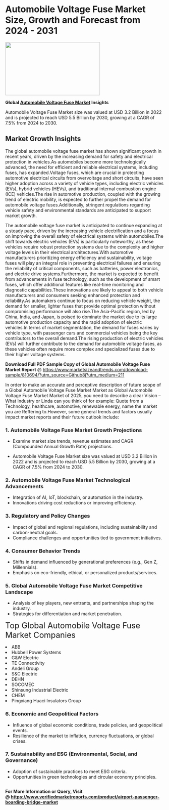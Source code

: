 <H1>Automobile Voltage Fuse Market Size, Growth and Forecast from 2024 - 2031</H1><img class="aligncenter size-medium wp-image-584254" src="https://thirdeyenews.in/wp-content/uploads/2024/09/Global-Market-Research-300x168.jpeg" alt="" width="300" height="168" /><p><strong>Global&nbsp;<a href="https://www.marketsizeandtrends.com/download-sample/810694/?utm_source=Github8j?utm_medium=211">Automobile Voltage Fuse Market</a> Insights</strong></p><p>Automobile Voltage Fuse Market size was valued at USD 3.2 Billion in 2022 and is projected to reach USD 5.5 Billion by 2030, growing at a CAGR of 7.5% from 2024 to 2030.</p><p><h2>Market Growth Insights</h2> <p>The global automobile voltage fuse market has shown significant growth in recent years, driven by the increasing demand for safety and electrical protection in vehicles.As automobiles become more technologically advanced, the need for efficient and reliable electrical systems, including fuses, has expanded.Voltage fuses, which are crucial in protecting automotive electrical circuits from overvoltage and short circuits, have seen higher adoption across a variety of vehicle types, including electric vehicles (EVs), hybrid vehicles (HEVs), and traditional internal combustion engine (ICE) vehicles.The rise in automotive production, coupled with the growing trend of electric mobility, is expected to further propel the demand for automobile voltage fuses.Additionally, stringent regulations regarding vehicle safety and environmental standards are anticipated to support market growth.</p> <p>The automobile voltage fuse market is anticipated to continue expanding at a steady pace, driven by the increasing vehicle electrification and a focus on improving the overall safety of electrical systems within automobiles.The shift towards electric vehicles (EVs) is particularly noteworthy, as these vehicles require robust protection systems due to the complexity and higher voltage levels in their electrical architectures.With automotive manufacturers prioritizing energy efficiency and sustainability, voltage fuses will play an integral role in preventing electrical failures and ensuring the reliability of critical components, such as batteries, power electronics, and electric drive systems.Furthermore, the market is expected to benefit from advancements in fuse technology, such as the development of smart fuses, which offer additional features like real-time monitoring and diagnostic capabilities.These innovations are likely to appeal to both vehicle manufacturers and consumers seeking enhanced protection and reliability.As automakers continue to focus on reducing vehicle weight, the demand for smaller, lighter fuses that provide optimal protection without compromising performance will also rise.The Asia-Pacific region, led by China, India, and Japan, is poised to dominate the market due to its large automotive production capacity and the rapid adoption of electric vehicles.In terms of market segmentation, the demand for fuses varies by vehicle type, with passenger cars and commercial vehicles being the key contributors to the overall demand.The rising production of electric vehicles (EVs) will further contribute to the demand for automobile voltage fuses, as these vehicles often require more complex and specialized fuses due to their higher voltage systems.</p><p><span class=""><strong>Download Full PDF Sample Copy of Global Automobile Voltage Fuse Market Report</strong> @ <a href="https://www.marketsizeandtrends.com/download-sample/810694/?utm_source=Github8j?utm_medium=211" target="_blank">https://www.marketsizeandtrends.com/download-sample/810694/?utm_source=Github8j?utm_medium=211</a></span></p><p>In order to make an accurate and perceptive description of future scope of a Global&nbsp;Automobile Voltage Fuse Market Market as Global&nbsp;Automobile Voltage Fuse Market Market of 2025, you need to describe a clear Vision &ndash; What Industry or Linda can you think of for example: Quote from a Technology, healthcare, automotive, renewable energy, name the market you are Reffering to.However, some general trends and factors usually impact market reports and their future outlook include:</p><h3>1.&nbsp;<strong>Automobile Voltage Fuse Market Growth Projections</strong></h3><ul><li>Examine market size trends, revenue estimates and CAGR (Compounded Annual Growth Rate) projections.</li><li><p>Automobile Voltage Fuse Market size was valued at USD 3.2 Billion in 2022 and is projected to reach USD 5.5 Billion by 2030, growing at a CAGR of 7.5% from 2024 to 2030.</p></li></ul><h3>2.&nbsp;<strong>Automobile Voltage Fuse Market Technological Advancements</strong></h3><ul><li>Integration of AI, IoT, blockchain, or automation in the industry.</li><li>Innovations driving cost reductions or improving efficiency.</li></ul><h3>3.&nbsp;<strong>Regulatory and Policy Changes</strong></h3><ul><li>Impact of global and regional regulations, including sustainability and carbon-neutral goals.</li><li>Compliance challenges and opportunities tied to government initiatives.</li></ul><h3>4.&nbsp;<strong>Consumer Behavior Trends</strong></h3><ul><li>Shifts in demand influenced by generational preferences (e.g., Gen Z, Millennials).</li><li>Emphasis on eco-friendly, ethical, or personalized products/services.</li></ul><h3>5.&nbsp;<strong>Global Automobile Voltage Fuse Market Competitive Landscape</strong></h3><ul><li>Analysis of key players, new entrants, and partnerships shaping the industry.</li><li>Strategies for differentiation and market penetration.</li></ul><p data-pm-slice="1 1 []"><span style="color: inherit; font-family: inherit; font-size: 25px;">Top Global Automobile Voltage Fuse Market Companies</span></p><div class="" data-test-id=""><p><li>ABB</li><li> Hubbell Power Systems</li><li> G&W Electric</li><li> TE Connectivity</li><li> Andeli Group</li><li> S&C Electric</li><li> DEHN</li><li> SOCOMEC</li><li> Shinsung Industrial Electric</li><li> CHEM</li><li> Pingxiang Huaci Insulators Group</li></p></div><h3>6.&nbsp;<strong>Economic and Geopolitical Factors</strong></h3><ul><li>Influence of global economic conditions, trade policies, and geopolitical events.</li><li>Resilience of the market to inflation, currency fluctuations, or global crises.</li></ul><h3>7.&nbsp;<strong>Sustainability and ESG (Environmental, Social, and Governance)</strong></h3><ul><li>Adoption of sustainable practices to meet ESG criteria.</li><li>Opportunities in green technologies and circular economy principles.</li></ul><h2><strong style="font-size: 14px;">For More Information or Query, Visit @&nbsp;</strong><a style="background-color: #ffffff; font-size: 14px;" href="https://www.marketsizeandtrends.com/report/automobile-voltage-fuse-market/" target="_blank">https://www.verifiedmarketreports.com/product/airport-passenger-boarding-bridge-market</a></h2>